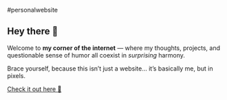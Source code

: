 #personalwebsite
## Hey there 👋  
Welcome to **my corner of the internet** — where my thoughts, projects, and questionable sense of humor all coexist in *surprising* harmony.

Brace yourself, because this isn’t just a website… it’s basically me, but in pixels.

[Check it out here 🚀](https://shubham-hahh.github.io/personalwebsite/)  

